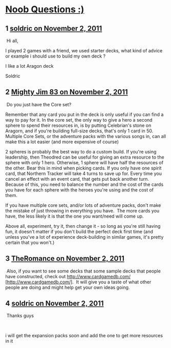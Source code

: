 # [Noob Questions :)](https://community.fantasyflightgames.com/topic/55686-noob-questions/)

## 1 [soldric on November 2, 2011](https://community.fantasyflightgames.com/topic/55686-noob-questions/?do=findComment&comment=550736)

 Hi all,

I played 2 games with a friend, we used starter decks, what kind of advice or example i should use to build my own deck ?

I like a lot Aragon deck 

Soldric

## 2 [Mighty Jim 83 on November 2, 2011](https://community.fantasyflightgames.com/topic/55686-noob-questions/?do=findComment&comment=550746)

 Do you just have the Core set?

Remember that any card you put in the deck is only useful if you can find a way to pay for it. In the core set, the only way to give a hero a second sphere to spend their resources in, is by putting Celebrian's stone on Aragorn, and if you're building full-size decks, that's only 1 card in 50. Multiple Core Sets, or the adventure packs with the various songs in, can all make this a lot easier (and more expensive of course)

2 spheres is probably the best way to do a custom build. If you're using leadership, then Theodred can be useful for giving an extra resource to the sphere with only 1 hero. Otherwise, 1 sphere will have half the resources of the other. Bear this in mind when picking cards. If you only have one spirit card, that Northern Tracker will take 4 turns to save up for. Every time you cancel an effect with an event card, that gets put back another turn. Because of this, you need to balance the number and the cost of the cards you have for each sphere with the heroes you're using and the cost of them.

If you have multiple core sets, and/or lots of adventure packs, don't make the mistake of just throwing in everything you have.  The more cards you have, the less likely it is that the one you want/need will come up.

Above all, experiment, try it, then change it - so long as you're still having fun, it doesn't matter if you don't build the perfect deck first time (and unless you've a lot of experience deck-building in similar games, it's pretty certain that you won't.)

## 3 [TheRomance on November 2, 2011](https://community.fantasyflightgames.com/topic/55686-noob-questions/?do=findComment&comment=550757)

 Also, if you want to see some decks that some sample decks that people have constructed, check out http://www.cardgamedb.com/ [http://www.cardgamedb.com/].  It will give you a taste of what other people are doing and might help get your own ideas going.

## 4 [soldric on November 2, 2011](https://community.fantasyflightgames.com/topic/55686-noob-questions/?do=findComment&comment=550809)

 Thanks guys

 

i will get the expansion packs soon and add the one to get more resources in it

